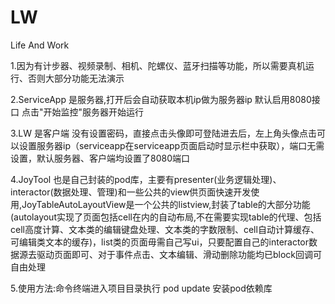 # LW
Life And Work


1.因为有计步器、视频录制、相机、陀螺仪、蓝牙扫描等功能，所以需要真机运行、否则大部分功能无法演示

2.ServiceApp 是服务器,打开后会自动获取本机ip做为服务器ip  默认启用8080接口 点击"开始监控"服务器开始运行

3.LW 是客户端 没有设置密码，直接点击头像即可登陆进去后，左上角头像点击可以设置服务器ip（serviceapp在serviceapp页面启动时显示栏中获取），端口无需设置，默认服务器、客户端均设置了8080端口

4.JoyTool 也是自己封装的pod库，主要有presenter(业务逻辑处理)、interactor(数据处理、管理)和一些公共的view供页面快速开发使用,JoyTableAutoLayoutView是一个公共的listview,封装了table的大部分功能(autolayout实现了页面包括cell在内的自动布局,不在需要实现table的代理、包括cell高度计算、文本类的编辑键盘处理、文本类的字数限制、cell自动计算缓存、可编辑类文本的缓存)，list类的页面毋需自己写ui，只要配置自己的interactor数据源去驱动页面即可、对于事件点击、文本编辑、滑动删除功能均已block回调可自由处理

5.使用方法:命令终端进入项目目录执行 pod update 安装pod依赖库


